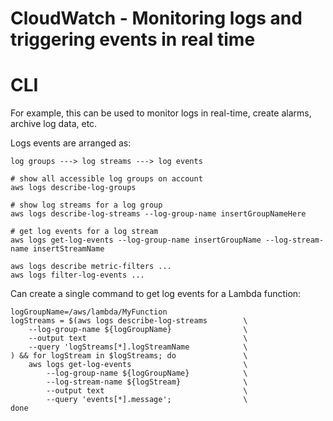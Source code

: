 # CloudWatch - Monitoring logs and triggering events in real time

# CLI

For example, this can be used to monitor logs in real-time, create alarms, archive log data, etc.

Logs events are arranged as:
```
log groups ---> log streams ---> log events
```

```
# show all accessible log groups on account
aws logs describe-log-groups

# show log streams for a log group
aws logs describe-log-streams --log-group-name insertGroupNameHere

# get log events for a log stream
aws logs get-log-events --log-group-name insertGroupName --log-stream-name insertStreamName

aws logs describe metric-filters ...
aws logs filter-log-events ...
```

Can create a single command to get log events for a Lambda function:
```
logGroupName=/aws/lambda/MyFunction
logStreams = $(aws logs describe-log-streams        \
    --log-group-name ${logGroupName}                \
    --output text                                   \
    --query 'logStreams[*].logStreamName            \
) && for logStream in $logStreams; do               \
    aws logs get-log-events                         \
        --log-group-name ${logGroupName}            \
        --log-stream-name ${logStream}              \
        --output text                               \
        --query 'events[*].message';                \
done 
```